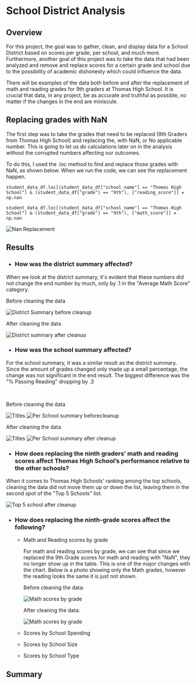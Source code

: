 # School District Analysis 
## Overview 

For this project, the goal was to gather, clean, and display data for a School District based on scores per  grade, per school, and much more. Furthermore, another goal of this project was to take the data that had been analyzed and remove and replace scores for a certain grade and school due to the possibility of academic dishonesty which could influence the data. 

There will be examples of the data both before and after the replacement of math and reading grades for 9th graders at Thomas High School. It is crucial that data, in any project, be as accurate and truthful as possible, no matter if the changes in the end are miniscule. 

## Replacing grades with NaN

The first step was to take the grades that need to be replaced (9th Graders from Thomas High School) and replacing the, with NaN, or No applicable number. This is going to let us do calculations later on in the analysis without the corrupted numbers affecting our outcomes. 

To do this, I used the .loc method to find and replace those grades with NaN, as shown below. When we run the code, we can see the replacement happen. 

```
student_data_df.loc[(student_data_df["school_name"] == "Thomas High School") & (student_data_df["grade"] == "9th"), ["reading_score"]] = np.nan 

student_data_df.loc[(student_data_df["school_name"] == "Thomas High School") & (student_data_df["grade"] == "9th"), ["math_score"]] = np.nan 

```
![Nan Replacement](https://user-images.githubusercontent.com/60283799/172723830-ed1d7e29-7e7f-4b7f-9280-ef7a1a7fd1d2.PNG)

## Results

- ### How was the district summary affected?

When we look at the district summary, it's evident that these numbers did not change the end number by much, only by .1 in the "Average Math Score" category. 

Before cleaning the data 
  
![District Summary before cleanup](https://user-images.githubusercontent.com/60283799/172727634-7d6186f1-910b-4eeb-aef1-392838011779.PNG)

After cleaning the data 

![District summary after cleanuo](https://user-images.githubusercontent.com/60283799/172727133-b63cf5b7-ef95-46c0-9ccf-76ef303c60a9.PNG)

- ### How was the school summary affected?

For the school summary, it was a similar result as the district summary. Since the amount of grades changed only made up a small percentage, the change was not significant in the end result. The biggest difference was the </br>
"% Passing Reading" dropping by .3

</br>

Before cleaning the data

![Titles](https://user-images.githubusercontent.com/60283799/172728834-8cacae0e-dcf4-4514-8f83-adcdc956945d.PNG)
![Per School summary beforecleanup](https://user-images.githubusercontent.com/60283799/172728100-bd4625d4-abf0-4b34-b635-5c52db6c2475.PNG)

After cleaning the data

![Titles](https://user-images.githubusercontent.com/60283799/172728853-58bc6e81-e13c-406e-b23e-fe1547a9017b.PNG)
![Per School summary after cleanup](https://user-images.githubusercontent.com/60283799/172728395-8eff1da9-875a-4d2a-94ff-a1549a1a32f6.PNG)

- ### How does replacing the ninth graders’ math and reading scores affect Thomas High School’s performance relative to the other schools?

When it comes to Thomas High Schools' ranking among the top schools, cleaning the data did not move them up or down the list, leaving them in the second spot of the "Top 5 Schools" list. 

![Top 5 school after cleanup](https://user-images.githubusercontent.com/60283799/172729471-35d151fd-7f89-47ca-b462-6d7b4ada3c2f.PNG)

- ### How does replacing the ninth-grade scores affect the following?
     - Math and Reading scores by grade
       
       For math and reading scores by grade, we can see that since we replaced the 9th Grade scores for math and reading        with "NaN", they no longer show up in the table. This is one of the major changes with the chart. Below is a photo        showing only the Math grades, however the reading looks the same it is just not shown. 
       
       Before cleaning the data:
       
       ![Math scores by grade](https://user-images.githubusercontent.com/60283799/172740072-b38fb6b4-f76a-4fd5-954e-a96703d082af.PNG)

       After cleaning the data:
       
       ![Math scores by grade](https://user-images.githubusercontent.com/60283799/172740116-d5f0ca49-1464-4369-b8ca-928f64377782.PNG)

     - Scores by School Spending
     - Scores by School Size
     - Scores by School Type 


## Summary 
